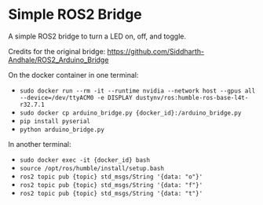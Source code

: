 # Simple ROS2 Bridge

A simple ROS2 bridge to turn a LED on, off, and toggle.

Credits for the original bridge: https://github.com/Siddharth-Andhale/ROS2_Arduino_Bridge

On the docker container in one terminal:

- `sudo docker run --rm -it --runtime nvidia --network host --gpus all --device=/dev/ttyACM0 -e DISPLAY dustynv/ros:humble-ros-base-l4t-r32.7.1`  
- `sudo docker cp arduino_bridge.py {docker_id}:/arduino_bridge.py`  
- `pip install pyserial`   
- `python arduino_bridge.py`  

In another terminal:  

- `sudo docker exec -it {docker_id} bash`  
- `source /opt/ros/humble/install/setup.bash`  
- `ros2 topic pub {topic} std_msgs/String '{data: "o"}'`  
- `ros2 topic pub {topic} std_msgs/String '{data: "f"}'`  
- `ros2 topic pub {topic} std_msgs/String '{data: "t"}'`  

